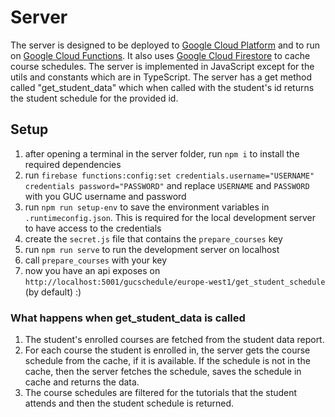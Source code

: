 # Server

The server is designed to be deployed to [Google Cloud Platform](https://cloud.google.com/) and to run on [Google Cloud Functions](https://cloud.google.com/functions). It also uses [Google Cloud Firestore](https://cloud.google.com/firestore) to cache course schedules.
The server is implemented in JavaScript except for the utils and constants which are in TypeScript. The server has a get method called "get_student_data" which when called with the student's id returns the student schedule for the provided id.

## Setup

1. after opening a terminal in the server folder, run `npm i` to install the required dependencies
2. run `firebase functions:config:set credentials.username="USERNAME" credentials password="PASSWORD"` and replace `USERNAME` and `PASSWORD` with you GUC username and password
3. run `npm run setup-env` to save the environment variables in `.runtimeconfig.json`. This is required for the local development server to have access to the credentials
4. create the `secret.js` file that contains the `prepare_courses` key
5. run `npm run serve` to run the development server on localhost
6. call `prepare_courses` with your key
7. now you have an api exposes on `http://localhost:5001/gucschedule/europe-west1/get_student_schedule` (by default) :)


### What happens when get_student_data is called

1. The student's enrolled courses are fetched from the student data report.
2. For each course the student is enrolled in, the server gets the course schedule from the cache, if it is available. If the schedule is not in the cache, then the server fetches the schedule, saves the schedule in cache and returns the data.
3. The course schedules are filtered for the tutorials that the student attends and then the student schedule is returned.
